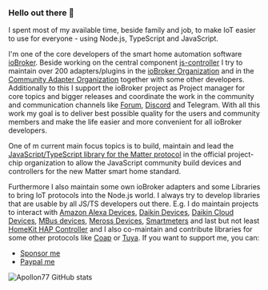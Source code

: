 ### Hello out there 👋

I spent most of my available time, beside family and job, to make IoT easier to use for everyone - using Node.js, TypeScript and JavaScript.

I'm one of the core developers of the smart home automation software [ioBroker](https://iobroker.net). Beside working on the central component [js-controller](https://github.com/ioBroker/ioBroker.js-controller) I try to maintain over 200 adapters/plugins in the [ioBroker Organization](https://github.com/ioBroker) and in the [Community Adapter Organization](https://github.com/iobroker-community-adapters/info) together with some other developers. Additionally to this I support the ioBroker project as Project manager for core topics and bigger releases and coordinate the work in the community and communication channels like [Forum](https://forum.iobroker.net/), [Discord](https://discord.gg/3W9m8dnf) and Telegram.
With all this work my goal is to deliver best possible quality for the users and community members and make the life easier and more convenient for all ioBroker developers.

One of m current main focus topics is to build, maintain and lead the [JavaScript/TypeScript library for the Matter protocol](https://github.com/project-chip/matter.js) in the official project-chip organization to allow the JavaScript community build devices and controllers for the new Matter smart home standard.

Furthermore I also maintain some own ioBroker adapters and some Libraries to bring IoT protocols into the Node.js world. I always try to develop libraries that are usable by all JS/TS developers out there. E.g. I do maintain projects to interact with [Amazon Alexa Devices](https://github.com/Apollon77/alexa-remote/), [Daikin Devices](https://github.com/Apollon77/daikin-controller), [Daikin Cloud Devices](https://github.com/Apollon77/daikin-controller-cloud), [MBus devices](https://github.com/Apollon77/node-mbus), [Meross Devices](https://github.com/Apollon77/meross-cloud/), [Smartmeters](https://github.com/Apollon77/smartmeter-obis/) and last but not least [HomeKit HAP Controller](https://github.com/Apollon77/hap-controller-node/) and I also co-maintain and contribute libraries for some other protocols like [Coap](https://github.com/mcollina/node-coap) or [Tuya](https://github.com/codetheweb/tuyapi). 
If you want to support me, you can:
* [Sponsor me](https://github.com/sponsors/Apollon77/)
* [Paypal me](https://paypal.me/Apollon77)

![Apollon77 GitHub stats](https://github-readme-stats.vercel.app/api?username=Apollon77&show_icons=true&theme=dark)

